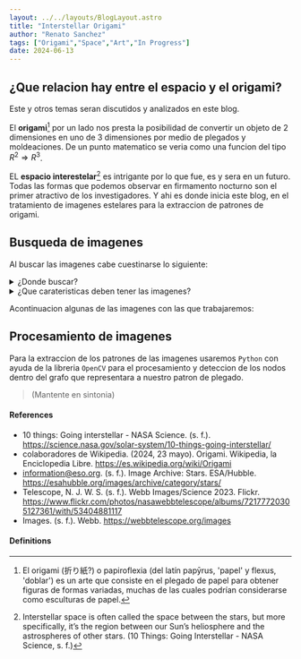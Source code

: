 ```yaml
---
layout: ../../layouts/BlogLayout.astro
title: "Interstellar Origami"
author: "Renato Sanchez"
tags: ["Origami","Space","Art","In Progress"]
date: 2024-06-13
---
```


## ¿Que relacion hay entre el espacio y el origami?

Este y otros temas seran discutidos y analizados en este blog. 

El **origami**[^1] por un lado nos presta la posibilidad de convertir un objeto de 2 dimensiones en uno de 3 dimensiones por medio de plegados y moldeaciones. De un punto matematico se veria como una funcion del tipo $R^2 \Rightarrow R^3$.

EL **espacio interestelar**[^2] es intrigante por lo que fue, es y sera en un futuro. Todas las formas que podemos observar en firmamento nocturno son el primer atractivo de los investigadores. Y ahi es donde inicia este blog, en el tratamiento de imagenes estelares para la extraccion de patrones de origami.  

## Busqueda de imagenes

Al buscar las imagenes cabe cuestinarse lo siguiente:

<details>
    <summary>¿Donde buscar?</summary>

>*[esahubble.org](https://esahubble.org/images/archive/category/stars/), [nasa-flickr](https://www.flickr.com/photos/nasawebbtelescope/albums/72177720305127361/with/53404881117), [webbtelescope.org](https://webbtelescope.org/images)*
</details>

<details>
    <summary>¿Que carateristicas deben tener las imagenes? </summary>
    
>*Deben ser imagenes con una alta nitidez sobre los cuerpos estelares, ya que generaremos con sus cordenadas el mapa de plegado que posteriormente trabajaremos con un editor 3d.*
</details>

Acontinuacion algunas de las imagenes con las que trabajaremos:


## Procesamiento de imagenes

Para la extraccion de los patrones de las imagenes usaremos `Python` con ayuda de la libreria `OpenCV` para el procesamiento y deteccion de los nodos dentro del grafo que representara a nuestro patron de plegado. 


>(Mantente en sintonia)

#### References 

- 10 things: Going interstellar - NASA Science. (s. f.). https://science.nasa.gov/solar-system/10-things-going-interstellar/ 
- colaboradores de Wikipedia. (2024, 23 mayo). Origami. Wikipedia, la Enciclopedia Libre. https://es.wikipedia.org/wiki/Origami
- information@eso.org. (s. f.). Image Archive: Stars. ESA/Hubble. https://esahubble.org/images/archive/category/stars/
- Telescope, N. J. W. S. (s. f.). Webb Images/Science 2023. Flickr. https://www.flickr.com/photos/nasawebbtelescope/albums/72177720305127361/with/53404881117
- Images. (s. f.). Webb. https://webbtelescope.org/images

#### Definitions

[^1]:El origami (折り紙?) o papiroflexia (del latín papȳrus, 'papel' y flexus, 'doblar') es un arte que consiste en el plegado de papel para obtener figuras de formas variadas, muchas de las cuales podrían considerarse como esculturas de papel.
[^2]:Interstellar space is often called the space between the stars, but more specifically, it’s the region between our Sun’s heliosphere and the astrospheres of other stars. (10 Things: Going Interstellar - NASA Science, s. f.)

